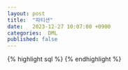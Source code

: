 ```yaml
---
layout: post
title:  "파티션"
date:   2023-12-27 10:07:00 +0900
categories:  DML
published: false
---
```


{% highlight sql %}
{% endhighlight %}